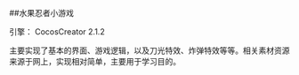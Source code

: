 ##水果忍者小游戏

 引擎： CocosCreator 2.1.2  
 
 主要实现了基本的界面、游戏逻辑，以及刀光特效、炸弹特效等等。相关素材资源来源于网上，实现相对简单，主要用于学习目的。
 